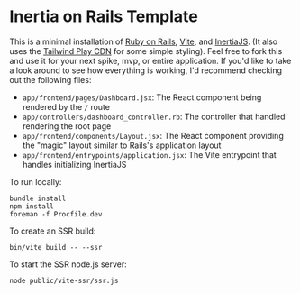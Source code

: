 # Inertia on Rails Template

This is a minimal installation of [Ruby on Rails](https://github.com/rails/rails), [Vite](https://github.com/vitejs/vite), and [InertiaJS](https://github.com/inertiajs/inertia-rails). (It also uses the [Tailwind Play CDN](https://github.com/tailwindlabs/tailwindcss) for some simple styling).
Feel free to fork this and use it for your next spike, mvp, or entire application. If you'd like to take a look around to see how everything is working, I'd recommend checking out the following files:


- `app/frontend/pages/Dashboard.jsx`: The React component being rendered by the `/` route
- `app/controllers/dashboard_controller.rb`: The controller that handled rendering the root page
- `app/frontend/components/Layout.jsx`: The React component providing the "magic" layout similar to Rails's application layout
- `app/frontend/entrypoints/application.jsx`: The Vite entrypoint that handles initializing InertiaJS



To run locally:

```
bundle install
npm install
foreman -f Procfile.dev
```

To create an SSR build:

```
bin/vite build -- --ssr
```

To start the SSR node.js server:

```
node public/vite-ssr/ssr.js
```
